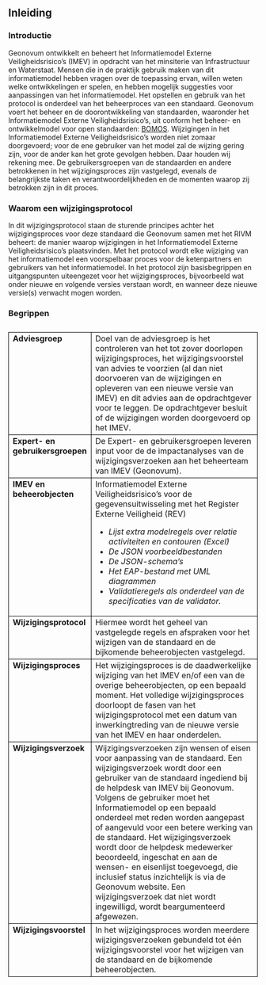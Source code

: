 ## Inleiding

### Introductie

Geonovum ontwikkelt en beheert het Informatiemodel Externe Veiligheidsrisico’s (IMEV) in opdracht van het minsiterie van Infrastructuur en Waterstaat. Mensen die in de praktijk gebruik maken van dit informatiemodel hebben vragen over de toepassing ervan, willen weten welke ontwikkelingen er spelen, en hebben mogelijk suggesties voor aanpassingen van het informatiemodel.
Het opstellen en gebruik van het protocol is onderdeel van het beheerproces van een standaard. Geonovum voert het beheer en de doorontwikkeling van standaarden, waaronder het Informatiemodel Externe Veiligheidsrisico’s, uit conform het beheer- en ontwikkelmodel voor open standaarden: <a href='https://www.logius.nl/diensten/bomos' target='_blank'>BOMOS</a>.
Wijzigingen in het Informatiemodel Externe Veiligheidsrisico’s worden niet zomaar doorgevoerd; voor de ene gebruiker van het model zal de wijzing gering zijn, voor de ander kan het grote gevolgen hebben. Daar houden wij rekening mee. De gebruikersgroepen van de standaarden en andere betrokkenen in het wijzigingsproces zijn vastgelegd, evenals de belangrijkste taken en verantwoordelijkheden en de momenten waarop zij betrokken zijn in dit proces.

### Waarom een wijzigingsprotocol

In dit wijzigingsprotocol staan de sturende principes achter het wijzigingsproces voor deze standaard die Geonovum samen met het RIVM beheert: de manier waarop wijzigingen in het Informatiemodel Externe Veiligheidsrisico’s plaatsvinden. Met het protocol wordt elke wijziging van het informatiemodel een voorspelbaar proces voor de ketenpartners en gebruikers van het informatiemodel. In het protocol zijn basisbegrippen en uitgangspunten uiteengezet voor het wijzigingsproces, bijvoorbeeld wat onder nieuwe en volgende versies verstaan wordt, en wanneer deze nieuwe versie(s) verwacht mogen worden.

### Begrippen

<table style='width: 100%;'><caption></caption>
<colgroup><col id='col1' style='width: 28.25374531835206%;'
<col id='col2' style='width: 71.74625468164794%;'
</colgroup>
<tbody valign='top'><tr><td align='left' style='border-top: 0.5pt solid #000000; border-left: 0.5pt solid #000000; border-bottom: 0.5pt solid #000000; border-right: 0.5pt solid #000000; background-color: none;'><b>Adviesgroep</b>

</td>
<td align='left' style='border-top: 0.5pt solid #000000; border-left: 0.5pt solid #000000; border-bottom: 0.5pt solid #000000; border-right: 0.5pt solid #000000; background-color: none;'>Doel van de adviesgroep is het controleren van het tot zover doorlopen wijzigingsproces, het wijzigingsvoorstel van advies te voorzien (al dan niet doorvoeren van de wijzigingen en opleveren van een nieuwe versie van IMEV) en dit advies aan de opdrachtgever voor te leggen. De opdrachtgever besluit of de wijzigingen worden doorgevoerd op het IMEV.  

</aside>

</td>
</tr>
<tr><td align='left' style='border-top: 0.5pt solid #000000; border-left: 0.5pt solid #000000; border-bottom: 0.5pt solid #000000; border-right: 0.5pt solid #000000; background-color: none;'><b>Expert- en gebruikersgroepen</b>


</td>
<td align='left' style='border-top: 0.5pt solid #000000; border-left: 0.5pt solid #000000; border-bottom: 0.5pt solid #000000; border-right: 0.5pt solid #000000; background-color: none;'>De Expert- en gebruikersgroepen leveren input voor de de impactanalyses van de wijzigingsverzoeken aan het beheerteam van IMEV (Geonovum).

</td>
</tr>
<tr><td align='left' style='border-top: 0.5pt solid #000000; border-left: 0.5pt solid #000000; border-bottom: 0.5pt solid #000000; border-right: 0.5pt solid #000000; background-color: none;'><b>IMEV en beheerobjecten</b>

</td>
<td align='left' style='border-top: 0.5pt solid #000000; border-left: 0.5pt solid #000000; border-bottom: 0.5pt solid #000000; border-right: 0.5pt solid #000000; background-color: none;'>Informatiemodel Externe Veiligheidsrisico’s voor de gegevensuitwisseling met het Register Externe Veiligheid (REV)

<ul><li><i>Lijst extra modelregels over relatie activiteiten en contouren</i> <i>(Excel)</i></li>
<li><i>De JSON voorbeeldbestanden</i></li>
<li><i>De JSON-schema’s</i></li>
<li><i>Het EAP-bestand met UML diagrammen</i></li>
<li><i>Validatieregels als onderdeel van de specificaties van de validator</i><i>.</i> </li>
</ul>

</td>
</tr>
<tr><td align='left' style='border-top: 0.5pt solid #000000; border-left: 0.5pt solid #000000; border-bottom: 0.5pt solid #000000; border-right: 0.5pt solid #000000; background-color: none;'><b>Wijzigingsprotocol</b>

</td>
<td align='left' style='border-top: 0.5pt solid #000000; border-left: 0.5pt solid #000000; border-bottom: 0.5pt solid #000000; border-right: 0.5pt solid #000000; background-color: none;'>Hiermee wordt het geheel van vastgelegde regels en afspraken voor het wijzigen van de standaard en de bijkomende beheerobjecten vastgelegd.

</td>
</tr>
<tr><td align='left' style='border-top: 0.5pt solid #000000; border-left: 0.5pt solid #000000; border-bottom: 0.5pt solid #000000; border-right: 0.5pt solid #000000; background-color: none;'><b>Wijzigingsproces</b>

</td>
<td align='left' style='border-top: 0.5pt solid #000000; border-left: 0.5pt solid #000000; border-bottom: 0.5pt solid #000000; border-right: 0.5pt solid #000000; background-color: none;'>Het wijzigingsproces is de daadwerkelijke wijziging van het IMEV en/of een van de overige beheerobjecten, op een bepaald moment. Het volledige wijzigingsproces doorloopt de fasen van het wijzigingsprotocol met een datum van inwerkingtreding van de nieuwe versie van het IMEV en haar onderdelen. 

</td>
</tr>
<tr><td align='left' style='border-top: 0.5pt solid #000000; border-left: 0.5pt solid #000000; border-bottom: 0.5pt solid #000000; border-right: 0.5pt solid #000000; background-color: none;'><b>Wijzigingsverzoek</b>

</td>
<td align='left' style='border-top: 0.5pt solid #000000; border-left: 0.5pt solid #000000; border-bottom: 0.5pt solid #000000; border-right: 0.5pt solid #000000; background-color: none;'>Wijzigingsverzoeken zijn wensen of eisen voor aanpassing van de standaard. Een wijzigingsverzoek wordt door een gebruiker van de standaard ingediend bij de helpdesk van IMEV bij Geonovum. Volgens de gebruiker moet het Informatiemodel op een bepaald onderdeel met reden worden aangepast of aangevuld voor een betere werking van de standaard. Het wijzigingsverzoek wordt door de helpdesk medewerker beoordeeld, ingeschat en aan de wensen- en eisenlijst toegevoegd, die inclusief status inzichtelijk is via de Geonovum website. Een wijzigingsverzoek dat niet wordt ingewilligd, wordt beargumenteerd afgewezen.

</td>
</tr>
<tr><td align='left' style='border-top: 0.5pt solid #000000; border-left: 0.5pt solid #000000; border-bottom: 0.5pt solid #000000; border-right: 0.5pt solid #000000; background-color: none;'><b>Wijzigingsvoorstel</b> 

</td>
<td align='left' style='border-top: 0.5pt solid #000000; border-left: 0.5pt solid #000000; border-bottom: 0.5pt solid #000000; border-right: 0.5pt solid #000000; background-color: none;'>In het wijzigingsproces worden meerdere wijzigingsverzoeken gebundeld tot één wijzigingsvoorstel voor het wijzigen van de standaard en de bijkomende beheerobjecten. 

</td>
</tr>
</tbody>
</table>
